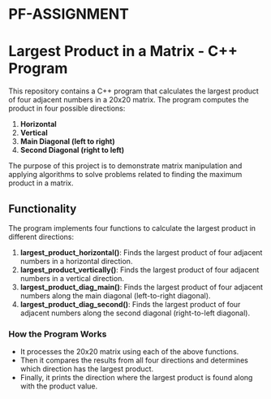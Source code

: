 # PF-ASSIGNMENT
# Largest Product in a Matrix - C++ Program

This repository contains a C++ program that calculates the largest product of four adjacent numbers in a 20x20 matrix. The program computes the product in four possible directions:
1. **Horizontal**
2. **Vertical**
3. **Main Diagonal (left to right)**
4. **Second Diagonal (right to left)**

The purpose of this project is to demonstrate matrix manipulation and applying algorithms to solve problems related to finding the maximum product in a matrix.

## Functionality

The program implements four functions to calculate the largest product in different directions:
1. **largest_product_horizontal()**: Finds the largest product of four adjacent numbers in a horizontal direction.
2. **largest_product_vertically()**: Finds the largest product of four adjacent numbers in a vertical direction.
3. **largest_product_diag_main()**: Finds the largest product of four adjacent numbers along the main diagonal (left-to-right diagonal).
4. **largest_product_diag_second()**: Finds the largest product of four adjacent numbers along the second diagonal (right-to-left diagonal).

### How the Program Works

- It processes the 20x20 matrix using each of the above functions.
- Then it compares the results from all four directions and determines which direction has the largest product.
- Finally, it prints the direction where the largest product is found along with the product value.


